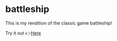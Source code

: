 # battleship

This is my rendition of the classic game battleship! 

Try it out 👉[Here](https://calebl42.github.io/battleship/)
